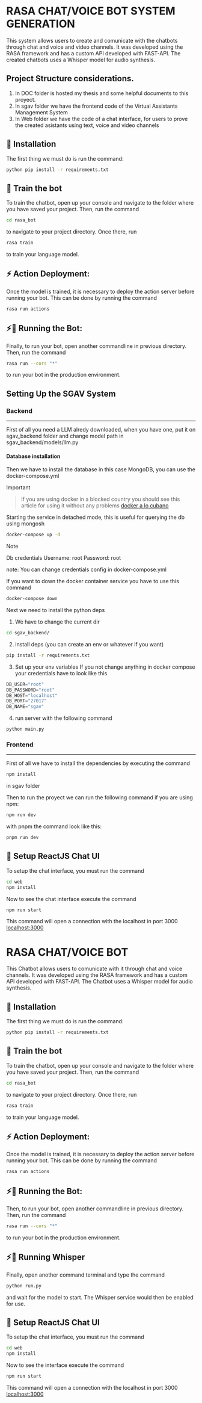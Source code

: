 # RASA CHAT/VOICE BOT SYSTEM GENERATION

This system allows users to create and comunicate with the chatbots through chat and
voice and video channels. It was developed using the RASA framework and has a custom API developed with FAST-API. The created chatbots uses a Whisper model for audio synthesis.

## Project Structure considerations.

1. In DOC folder is hosted my thesis and some helpful documents to this proyect.
2. In sgav folder we have the frontend code of the Virtual Assistants Management System
3. In Web folder we have the code of a chat interface, for users to prove the created asistants using text, voice and video channels

## 👷‍ Installation

The first thing we must do is run the command:

```bash
python pip install -r requirements.txt
```

## 🤖 Train the bot

To train the chatbot, open up your console and navigate to the folder where you have saved your project. Then, run the command

```bash
cd rasa_bot
```

to navigate to your project directory. Once there, run

```bash
rasa train
```

to train your language model.

## ⚡️ Action Deployment:

Once the model is trained, it is necessary to deploy the action server before running your bot. This can be done by running the command

```bash
rasa run actions
```

## ⚡️🤖 Running the Bot:

Finally, to run your bot, open another commandline in previous directory. Then, run the command

```bash
rasa run --cors "*"
```

to run your bot in the production environment.

## Setting Up the SGAV System

### Backend
---
First of all you need a LLM alredy downloaded, when you have one, put it on sgav_backend folder and change model path in sgav_backend/models/llm.py

#### Database installation
Then we have to install the database in this case MongoDB, you can use the docker-compose.yml 

> [!IMPORTANT]

> If you are using docker in a blocked country you should see this article for using it without any problems [docker a lo cubano](https://www.sysadminsdecuba.com/2020/04/docker-a-lo-cubano/)


Starting the service in detached mode, this is useful for querying the db using mongosh
```bash
docker-compose up -d
```

> [!NOTE]
Db credentials 
Username: root
Password: root

note: You can change credentials config in docker-compose.yml

If you want to down the docker container service you have to use this command
```bash
docker-compose down
```

Next we need to install the python deps

1. We have to change the current dir

```bash
cd sgav_backend/
```

2. install deps (you can create an env or whatever if you want)

```bash
pip install -r requirements.txt
```

3. Set up your env variables
If you not change anything in docker compose your credentials have to look like this

```js
DB_USER="root"
DB_PASSWORD="root"
DB_HOST="localhost"
DB_PORT="27017"
DB_NAME="sgav"
```

4. run server with the following command

```bash
python main.py
```

### Frontend
---

First of all we have to install the dependencies by executing the command

```bash
npm install
```

in sgav folder

Then to run the proyect we can run the following command
if you are using npm:

```bash
npm run dev
```

with pnpm the command look like this:

```bash
pnpm run dev
```

## 🎨 Setup ReactJS Chat UI

To setup the chat interface, you must run the command

```bash
cd web
npm install
```

Now to see the chat interface execute the command

```bash
npm run start
```

This command will open a connection with the localhost in port 3000
[localhost:3000](http://localhost:3000)

# RASA CHAT/VOICE BOT

This Chatbot allows users to comunicate with it through chat and
voice channels. It was developed using the RASA framework and has a custom API developed with FAST-API. The Chatbot uses a Whisper model for audio synthesis.

## 👷‍ Installation

The first thing we must do is run the command:

```bash
python pip install -r requirements.txt
```

## 🤖 Train the bot

To train the chatbot, open up your console and navigate to the folder where you have saved your project. Then, run the command

```bash
cd rasa_bot
```

to navigate to your project directory. Once there, run

```bash
rasa train
```

to train your language model.

## ⚡️ Action Deployment:

Once the model is trained, it is necessary to deploy the action server before running your bot. This can be done by running the command

```bash
rasa run actions
```

## ⚡️🤖 Running the Bot:

Then, to run your bot, open another commandline in previous directory. Then, run the command

```bash
rasa run --cors "*"
```

to run your bot in the production environment.

## ⚡️🎤 Running Whisper

Finally, open another command terminal and type the command

```bash
python run.py
```

and wait for the model to start. The Whisper service would then be enabled for use.

## 🎨 Setup ReactJS Chat UI

To setup the chat interface, you must run the command

```bash
cd web
npm install
```

Now to see the interface execute the command

```bash
npm run start
```

This command will open a connection with the localhost in port 3000
[localhost:3000](http://localhost:3000)
